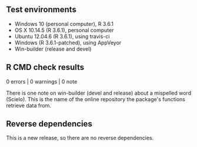 ## Test environments

* Windows 10 (personal computer), R 3.6.1
* OS X 10.14.5 (R 3.6.1), personal computer
* Ubuntu 12.04.6 (R 3.6.1), using travis-ci
* Windows (R 3.6.1-patched), using AppVeyor
* Win-builder (release and devel)

## R CMD check results

0 errors | 0 warnings | 0 note

There is one note on win-builder (devel and release) about a mispelled word (Scielo). 
This is the name of the online repository the package's functions retrieve data from.

## Reverse dependencies

This is a new release, so there are no reverse dependencies.
